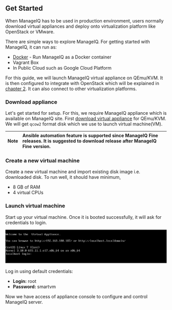 ## Get Started

When ManageIQ has to be used in production environment, users normally download virtual appliances and deploy onto virtualization platform like OpenStack or VMware.

There are simple ways to explore ManageIQ. For getting started with ManageIQ, it can run as:
- [Docker](https://enhance-manageiq.github.io/2017-10-10-run-manageiq-using-docker/) - Run ManageIQ as a Docker container
- Vagrant Box
- In Public Cloud such as Google Cloud Platform

For this guide, we will launch ManageIQ virtual appliance on QEmu/KVM. It is then configured to integrate with OpenStack which will be explained in [chapter 2](../chapter2/README.md). It can also connect to other virtualization platforms.

### Download appliance

Let's get started for setup. For this, we require ManageIQ appliance which is available on ManageIQ site. First [download virtual appliance](http://manageiq.org/download/) for QEmu/KVM. We will get `qcow2` format disk which we use to launch virtual machine(VM).

| Note | Ansible automation feature is supported since ManageIQ Fine releases. It is suggested to download release after ManageIQ Fine version. |
|------|:------|

### Create a new virtual machine

Create a new virtual machine and import existing disk image i.e. downloaded disk. To run well, it should have minimum,
 - 8 GB of RAM
 - 4 virtual CPUs

### Launch virtual machine

Start up your virtual machine. Once it is booted successfully, it will ask for credentials to login.

![appliance screen](../images/chapter1/appliance_screen.png "Appliance Screen")

Log in using default credentials:

- **Login:** root
- **Password:** smartvm

Now we have access of appliance console to configure and control ManageIQ server.



